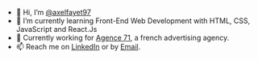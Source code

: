 - 👋 Hi, I’m <a href=https://github.com/axelfayet97>@axelfayet97</a>
- 🌱 I’m currently learning Front-End Web Development with HTML, CSS, JavaScript and React.Js
- 💞️ Currently working for <a href="https://agence71.fr/">Agence 71</a>, a french advertising agency.
- 📫 Reach me on <a href=https://www.linkedin.com/in/axelfayet/>LinkedIn</a> or by <a href=mailto:axel.fayet97@gmail.com>Email</a>.
<!---
axelfayet97/axelfayet97 is a ✨ special ✨ repository because its `README.md` (this file) appears on your GitHub profile.
You can click the Preview link to take a look at your changes.
--->
